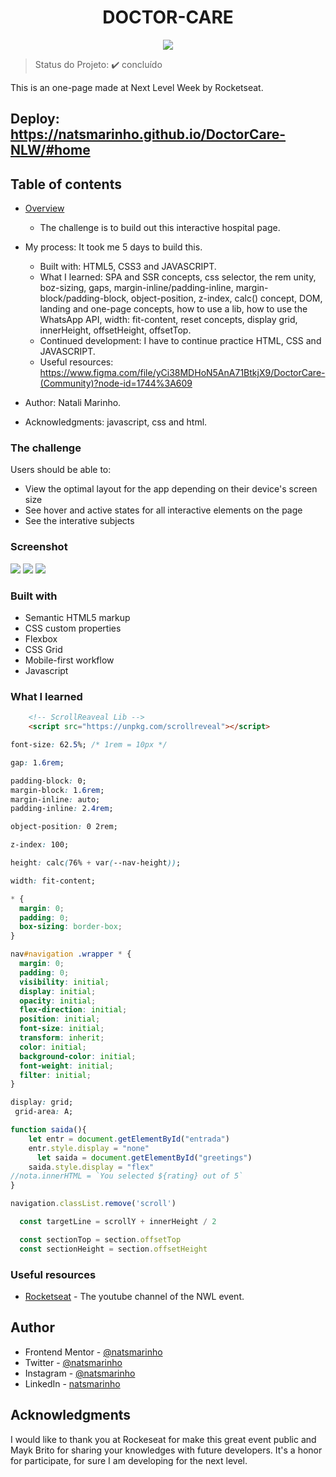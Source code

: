 <h1 align='center'>DOCTOR-CARE</h1> 

<p align="center">
   <img src="http://img.shields.io/static/v1?label=STATUS&message=CONCLUIDO&color=GREEN&style=for-the-badge"/>
</p>

> Status do Projeto: :heavy_check_mark: concluído

This is an one-page made at Next Level Week by Rocketseat.
## Deploy: https://natsmarinho.github.io/DoctorCare-NLW/#home

## Table of contents

- [Overview](#overview)
  - The challenge is to build out this interactive hospital page.
- My process: It took me 5 days to build this.
  - Built with: HTML5, CSS3 and JAVASCRIPT.
  - What I learned: SPA and SSR concepts, css selector, the rem unity, boz-sizing, gaps, margin-inline/padding-inline, margin-block/padding-block, object-position, z-index, calc() concept, DOM, landing and one-page concepts, how to use a lib, how to use the WhatsApp API, width: fit-content, reset concepts,  display grid, innerHeight, offsetHeight, offsetTop.
  - Continued development: I have to continue practice HTML, CSS and JAVASCRIPT. 
  - Useful resources: https://www.figma.com/file/yCi38MDHoN5AnA71BtkjX9/DoctorCare-(Community)?node-id=1744%3A609

- Author: Natali Marinho. 
- Acknowledgments: javascript, css and html.


### The challenge

Users should be able to:

- View the optimal layout for the app depending on their device's screen size 
- See hover and active states for all interactive elements on the page
- See the interative subjects

### Screenshot

![](./assets/pagina-inicial.png)
![](./assets/responsividade.png)
![](./assets/menu-responsivo.png)


### Built with

- Semantic HTML5 markup
- CSS custom properties
- Flexbox
- CSS Grid
- Mobile-first workflow
- Javascript


### What I learned
```html
    <!-- ScrollReaveal Lib -->
    <script src="https://unpkg.com/scrollreveal"></script>
```
<a class="button" href="https:wa.me/557199616327" target="_blank"> 

```css
font-size: 62.5%; /* 1rem = 10px */
```
```css
gap: 1.6rem;
```

```css
padding-block: 0;
margin-block: 1.6rem;
margin-inline: auto;
padding-inline: 2.4rem;
```
```css
object-position: 0 2rem;
```
```css
z-index: 100;
```

```css
height: calc(76% + var(--nav-height));
```

```css
width: fit-content;
```


```css
* {
  margin: 0;
  padding: 0;
  box-sizing: border-box;
}

nav#navigation .wrapper * {
  margin: 0;
  padding: 0;
  visibility: initial;
  display: initial;
  opacity: initial;
  flex-direction: initial;
  position: initial;
  font-size: initial;
  transform: inherit;
  color: initial;
  background-color: initial;
  font-weight: initial;
  filter: initial;
}
```

```css
display: grid;
 grid-area: A;
```
```js
function saida(){
    let entr = document.getElementById("entrada")
    entr.style.display = "none"
      let saida = document.getElementById("greetings")
    saida.style.display = "flex"
//nota.innerHTML = `You selected ${rating} out of 5`
}
```

```js
navigation.classList.remove('scroll')
```
```js
  const targetLine = scrollY + innerHeight / 2 

  const sectionTop = section.offsetTop
  const sectionHeight = section.offsetHeight
```

### Useful resources

- [Rocketseat](https://youtube.com/c/RocketSeat) - The youtube channel of the NWL event. 

## Author

- Frontend Mentor - [@natsmarinho](https://www.frontendmentor.io/profile/natsmarinho)
- Twitter - [@natsmarinho](https://www.twitter.com/natsmarinho)
- Instagram - [@natsmarinho](https://www.instagram.com/natsmarinho/)
- LinkedIn - [natsmarinho](https://www.linkedin.com/in/natsmarinho/)

## Acknowledgments

I would like to thank you at Rockeseat for make this great event public and Mayk Brito for sharing your knowledges with future developers. It's a honor for participate, for sure I am developing for the next level. 
